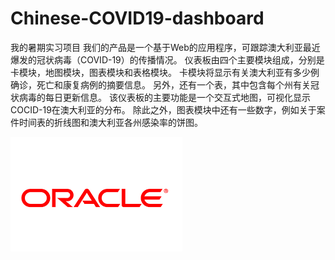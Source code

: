 # Chinese-COVID19-dashboard
我的暑期实习项目
我们的产品是一个基于Web的应用程序，可跟踪澳大利亚最近爆发的冠状病毒（COVID-19）的传播情况。 仪表板由四个主要模块组成，分别是卡模块，地图模块，图表模块和表格模块。 卡模块将显示有关澳大利亚有多少例确诊，死亡和康复病例的摘要信息。 另外，还有一个表，其中包含每个州有关冠状病毒的每日更新信息。 该仪表板的主要功能是一个交互式地图，可视化显示COCID-19在澳大利亚的分布。 除此之外，图表模块中还有一些数字，例如关于案件时间表的折线图和澳大利亚各州感染率的饼图。

![abc](https://github.com/MusicDevelopmentSqu/myproject/blob/master/download.png?raw=true)
